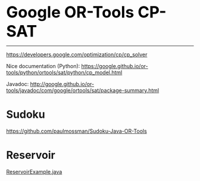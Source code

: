 **<span style="font-size:3em;color:black">Google OR-Tools CP-SAT</span>**
***


https://developers.google.com/optimization/cp/cp_solver

Nice documentation (Python): https://google.github.io/or-tools/python/ortools/sat/python/cp_model.html

Javadoc: http://google.github.io/or-tools/javadoc/com/google/ortools/sat/package-summary.html 

# Sudoku

https://github.com/paulmossman/Sudoku-Java-OR-Tools

# Reservoir

[ReservoirExample.java](ReservoirExample.java)